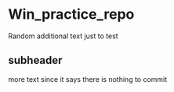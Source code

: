 # Win_practice_repo
Random additional text
just to test

## subheader
more text since it says there is nothing to commit
